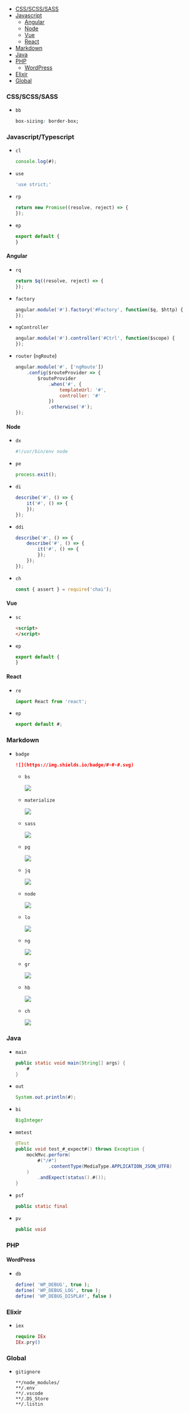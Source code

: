 <!-- TOC -->

- [CSS/SCSS/SASS](#cssscsssass)
- [Javascript](#javascript)
  - [Angular](#angular)
  - [Node](#node)
  - [Vue](#vue)
  - [React](#react)
- [Markdown](#markdown)
- [Java](#java)
- [PHP](#php)
  - [WordPress](#wordpress)
- [Elixir](#elixir)
- [Global](#global)

<!-- /TOC -->

### CSS/SCSS/SASS

- `bb`
    ```css
    box-sizing: border-box;
    ```

### Javascript/Typescript

- `cl`
    ```js
    console.log(#);
    ```
- `use`
    ```js
    'use strict;'
    ```
- `rp`
    ```js
    return new Promise((resolve, reject) => {
    });
    ```
- `ep`
    ```js
    export default {
    }
    ```

#### Angular

- `rq`
    ```js
    return $q((resolve, reject) => {
    });

- `factory`
    ```js
    angular.module('#').factory('#Factory', function($q, $http) {
    });
    ```
- `ngController`
    ```js
    angular.module('#').controller('#Ctrl', function($scope) {
    });
    ```
- `router` (`ngRoute`)
    ```js
    angular.module('#', ['ngRoute'])
        .config($routeProvider => {
            $routeProvider
                .when('#', {
                    templateUrl: '#',
                    controller: '#'
                })
                .otherwise('#');
    });
    ```

#### Node
- `dx`
    ```js
    #!/usr/bin/env node
    ```
- `pe`
    ```js
    process.exit();
    ```
- `di`
    ```js
    describe('#', () => {
        it('#', () => {
        });
    });
    ```
- `ddi`
    ```js
    describe('#', () => {
        describe('#', () => {
            it('#', () => {
            });
        });
    });
    ```
- `ch`
    ```js
    const { assert } = require('chai');
    ```

#### Vue
- `sc`
    ```html
    <script>
    </script>
    ```
- `ep`
    ```js
    export default {
    }
    ```

#### React
- `re`
    ```js
    import React from 'react';
    ```
- `ep`
    ```js
    export default #;
    ```

### Markdown

- `badge`
    ```md
    ![](https://img.shields.io/badge/#-#-#.svg)
    ```
    
    - `bs`
        
        ![](https://img.shields.io/badge/css-bootstrap-5F2C7C.svg)

    - `materialize`

        ![](https://img.shields.io/badge/css-materialize-F95972.svg)

    - `sass`

        ![](https://img.shields.io/badge/css_preprocessor-sass-DC4497.svg)

    - `pg`

        ![](https://img.shields.io/badge/data-postgres-316391.svg)

    - `jq`

        ![](https://img.shields.io/badge/jquery-version-005FAD.svg)
        
    - `node`
        
        ![](https://img.shields.io/badge/node-version-61BC62.svg)

    - `lo`
        
        ![](https://img.shields.io/badge/lodash-version-3554FF.svg)

    - `ng`
        
        ![](https://img.shields.io/badge/angularJS-version-D00027.svg)
    
    - `gr`

        ![](https://img.shields.io/badge/grunt-version-ED8024.svg)

    - `hb`

        ![](https://img.shields.io/badge/handlebars-version-F47904.svg)
    
    - `ch`

        ![](https://img.shields.io/badge/testing-chai+mocha-a40802.svg)

### Java

- `main`
    ```java
    public static void main(String[] args) {
        #
    }
    ```

- `out`
    ```java
    System.out.println(#);
    ```

- `bi`
    ```java
    BigInteger
    ```

- `mmtest`
    ```java
	@Test
	public void test_#_expect#() throws Exception {
	    mockMvc.perform(
            #("/#")
                .contentType(MediaType.APPLICATION_JSON_UTF8)
		)
            .andExpect(status().#());
	}
    ```

- `psf`
    ```java
    public static final
    ```

- `pv`
    ```java
    public void 
    ```

### PHP

#### WordPress

- `db`
    ```php
    define( 'WP_DEBUG', true );
    define( 'WP_DEBUG_LOG', true );
    define( 'WP_DEBUG_DISPLAY', false )
    ```

### Elixir

- `iex`
    ```elixir
    require IEx
    IEx.pry()
    ```

### Global

- `gitignore`
    ```
    **/node_modules/
    **/.env
    **/.vscode
    **/.DS_Store
    **/.listin
    ```